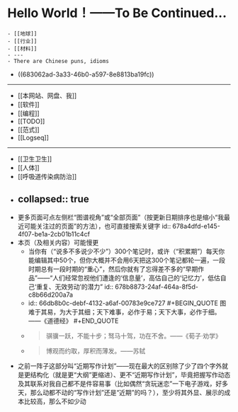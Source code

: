 # Hello World！——To Be Continued...
	- [[地球]]
	- [[行业]]
	- [[材料]]
	- ---
	- There are Chinese puns, idioms
- ((683062ad-3a33-46b0-a597-8e8813ba19fc))
- ---
- [[本网站、网盘、我]]
- [[软件]]
- [[编程]]
- [[TODO]]
- [[范式]]
- [[Logseq]]
- ---
- [[卫生卫生]]
- [[人体]]
- [[呼吸道传染病防治]]
- collapsed:: true
  ---
- 更多页面可点左侧栏“图谱视角”或“全部页面”（按更新日期排序也是缩小“我最近可能关注过的页面”的方法），也可直接搜索关键字
  id:: 678a4dfd-e145-4f07-be1a-2cb01b11c4cf
- 本页（及相关内容）可能慢更
	- 当你有（“说多不多说少不少”）300个笔记时，或许（“积累期”）每天你能编辑其中50个，但你大概并不会用6天把这300个笔记都轮一遍，一段时期总有一段时期的“重心”，然后你就有了忘得差不多的“早期作品”——“人们经常忽视他们遭逢的‘信息量’，高估自己的‘记忆力’，低估自己‘重复、无效劳动’的潜力”
	  id:: 678b8873-24af-464a-8f5d-c8b66d200a7a
	- id:: 66db8b0c-debf-4132-a6af-00783e9ce727
	  #+BEGIN_QUOTE
	  图难于其易，为大于其细；天下难事，必作于易；天下大事，必作于细。——《道德经》
	  #+END_QUOTE
	- >骐骥一跃，不能十步；驽马十驾，功在不舍。——《荀子·劝学》
	- >博观而约取，厚积而薄发。——苏轼
- 之前一阵子这部分叫“近期写作计划”——现在最大的区别除了少了四个字外就是更结构化（就是更“大纲”更缩进）、更不“近期写作计划”，毕竟把握写作动态及其联系对我自己都不是件容易事（比如偶然“贪玩迷恋”一下电子游戏，好多天，那么动都不动的“写作计划”还是“近期”的吗？），至少将其外显、展示的成本比较高，那么不如少动